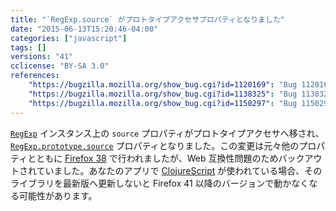 ```yaml
---
title: "`RegExp.source` がプロトタイプアクセサプロパティとなりました"
date: "2015-06-13T15:20:46-04:00"
categories: ["javascript"]
tags: []
versions: "41"
cclicense: "BY-SA 3.0"
references:
    "https://bugzilla.mozilla.org/show_bug.cgi?id=1120169": "Bug 1120169 - Implement RegExp.prototype.{global, ignoreCase, multiline, source, sticky, unicode}"
    "https://bugzilla.mozilla.org/show_bug.cgi?id=1138325": "Bug 1138325 - Turning RegExp#source from an instance property into an accessor breaks ClojureScript apps"
    "https://bugzilla.mozilla.org/show_bug.cgi?id=1150297": "Bug 1150297 - Move source property to RegExp instance again."
---
```

[`RegExp`](https://developer.mozilla.org/ja/docs/Web/JavaScript/Reference/Global_Objects/RegExp) インスタンス上の `source` プロパティがプロトタイプアクセサへ移され、[`RegExp.prototype.source`](https://developer.mozilla.org/ja/docs/Web/JavaScript/Reference/Global_Objects/RegExp/source) プロパティとなりました。この変更は元々他のプロパティとともに [Firefox 38](http://www.fxsitecompat.com/ja/versions/38/) で行われましたが、Web 互換性問題のためバックアウトされていました。あなたのアプリで [ClojureScript](https://github.com/clojure/clojurescript) が使われている場合、そのライブラリを最新版へ更新しないと Firefox 41 以降のバージョンで動かなくなる可能性があります。
